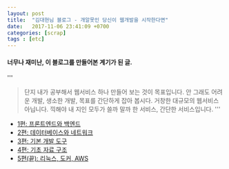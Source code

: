 ```yaml
---
layout: post
title:  "김대현님 블로그 - 개알못인 당신이 웹개발을 시작한다면"
date:   2017-11-06 23:41:09 +0700
categories: [scrap] 
tags : [etc]
---
```


#### 너무나 재미난, 이 블로그를 만들어본 계기가 된 글. 
'''
> 단지 내가 공부해서 웹서비스 하나 만들어 보는 것이 목표입니다. 안 그래도 어려운 개발, 생소한 개발, 목표를 간단하게 잡아 봅시다. 거창한 대규모의 웹서비스 아닙니다. 끽해야 내 지인 모두가 쓸까 말까 한 서비스, 간단한 서비스입니다.
'''

- [1편: 프론트엔드와 백엔드](https://goo.gl/7GLeQN)
- [2편: 데이터베이스와 네트워크](https://goo.gl/d16511)
- [3편: 기본 개발 도구](https://goo.gl/wWgqyw)
- [4편: 기초 자료 구조](https://goo.gl/ch4paX)
- [5편(끝): 리눅스, 도커, AWS](https://goo.gl/KTd8WPㅌ)
